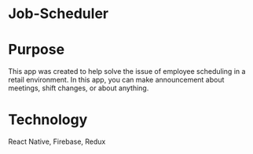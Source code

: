 # Job-Scheduler
# Purpose
This app was created to help solve the issue of employee scheduling in a retail environment. In this app, you can make announcement
about meetings, shift changes, or about anything.
# Technology
React Native, Firebase, Redux
